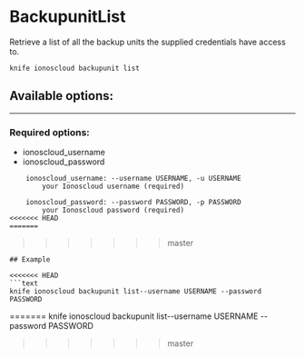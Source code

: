 # BackupunitList

Retrieve a list of all the backup units the supplied credentials have access to.

    knife ionoscloud backupunit list


## Available options:
---

### Required options:
* ionoscloud_username
* ionoscloud_password

```
    ionoscloud_username: --username USERNAME, -u USERNAME
        your Ionoscloud username (required)

    ionoscloud_password: --password PASSWORD, -p PASSWORD
        your Ionoscloud password (required)
<<<<<<< HEAD
=======

```
>>>>>>> master

```
## Example

<<<<<<< HEAD
```text
knife ionoscloud backupunit list--username USERNAME --password PASSWORD
```
=======
    knife ionoscloud backupunit list--username USERNAME --password PASSWORD
>>>>>>> master
